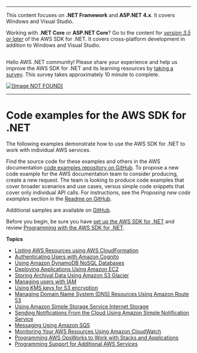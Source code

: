 --------

This content focuses on **\.NET Framework** and **ASP\.NET 4\.x**\. It covers Windows and Visual Studio\.

Working with **\.NET Core** or **ASP\.NET Core**? Go to the content for *[version 3\.5 or later](https://docs.aws.amazon.com/sdk-for-net/latest/developer-guide/welcome.html)* of the AWS SDK for \.NET\. It covers cross\-platform development in addition to Windows and Visual Studio\.

## <a name="w8aab3b5"></a>

Hello AWS \.NET community\! Please share your experience and help us improve the AWS SDK for \.NET and its learning resources by [taking a survey](https://amazonmr.au1.qualtrics.com/jfe/form/SV_bqfQLfZ5nhFUiV0)\. This survey takes approximately 10 minute to complete\.

 [ ![\[Image NOT FOUND\]](http://docs.aws.amazon.com/sdk-for-net/v3/developer-guide/images/SurveyButton.png) ](https://amazonmr.au1.qualtrics.com/jfe/form/SV_bqfQLfZ5nhFUiV0)

--------

# Code examples for the AWS SDK for \.NET<a name="tutorials-examples"></a>

The following examples demonstrate how to use the AWS SDK for \.NET to work with individual AWS services\.

Find the source code for these examples and others in the AWS documentation [code examples repository on GitHub](https://github.com/awsdocs/aws-doc-sdk-examples)\. To propose a new code example for the AWS documentation team to consider producing, create a new request\. The team is looking to produce code examples that cover broader scenarios and use cases, versus simple code snippets that cover only individual API calls\. For instructions, see the *Proposing new code examples* section in the [Readme on GitHub](https://github.com/awsdocs/aws-doc-sdk-examples/blob/master/README.rst)\.

Additional samples are available on [GitHub](https://github.com/awslabs/aws-sdk-net-samples)\.

Before you begin, be sure you have [set up the AWS SDK for \.NET](net-dg-setup.md) and review [Programming with the AWS SDK for \.NET](net-dg-programming-techniques.md)\.

**Topics**
+ [Listing AWS Resources using AWS CloudFormation](cloudformation-apis-intro.md)
+ [Authenticating Users with Amazon Cognito](cognito-apis-intro.md)
+ [Using Amazon DynamoDB NoSQL Databases](dynamodb-intro.md)
+ [Deploying Applications Using Amazon EC2](ec2-apis-intro.md)
+ [Storing Archival Data Using Amazon S3 Glacier](glacier-apis-intro.md)
+ [Managing users with IAM](iam-apis-intro.md)
+ [Using KMS keys for S3 encryption](kms-keys-s3-encryption.md)
+ [Managing Domain Name System \(DNS\) Resources Using Amazon Route 53](route53-apis-intro.md)
+ [Using Amazon Simple Storage Service Internet Storage](s3-apis-intro.md)
+ [Sending Notifications From the Cloud Using Amazon Simple Notification Service](sns-apis-intro.md)
+ [Messaging Using Amazon SQS](sqs-apis-intro.md)
+ [Monitoring Your AWS Resources Using Amazon CloudWatch](cloudwatch.md)
+ [Programming AWS OpsWorks to Work with Stacks and Applications](opsworks-apis-intro.md)
+ [Programming Support for Additional AWS Services](other-apis-intro.md)